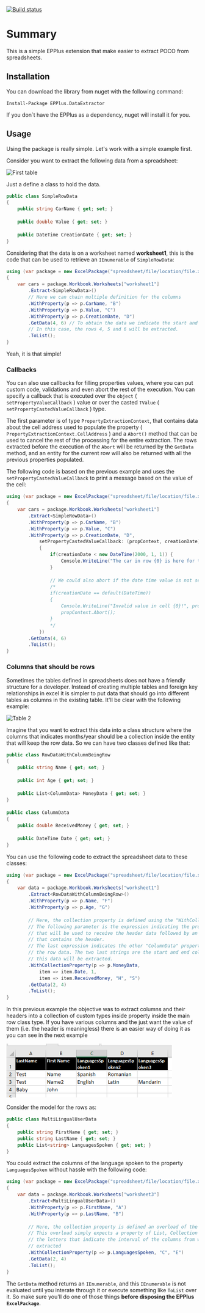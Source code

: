 [![Build status](https://ci.appveyor.com/api/projects/status/5emacqun2968f8y1/branch/master?svg=true)](https://ci.appveyor.com/project/ipvalverde/epplus-dataextractor/branch/master)

# Summary
This is a simple EPPlus extension that make easier to extract POCO from spreadsheets.

## Installation
You can download the library from nuget with the following command:

```
Install-Package EPPlus.DataExtractor
```

If you don´t have the EPPlus as a dependency, nuget will install it for you.

## Usage
Using the package is really simple. Let's work with a simple example first.

Consider you want to extract the following data from a spreadsheet:

![First table](images/Table1.PNG)

Just a define a class to hold the data.

```csharp
public class SimpleRowData
{
    public string CarName { get; set; }

    public double Value { get; set; }

    public DateTime CreationDate { get; set; }
}
```

Considering that the data is on a worksheet named **worksheet1**, this is the code that can be used to retrieve an `IEnumerable` of `SimpleRowData`:

```csharp
using (var package = new ExcelPackage("spreadsheet/file/location/file.xlsx"))
{
    var cars = package.Workbook.Worksheets["worksheet1"]
        .Extract<SimpleRowData>()
        // Here we can chain multiple definition for the columns
        .WithProperty(p => p.CarName, "B")
        .WithProperty(p => p.Value, "C")
        .WithProperty(p => p.CreationDate, "D")
        .GetData(4, 6) // To obtain the data we indicate the start and end of the rows.
        // In this case, the rows 4, 5 and 6 will be extracted.
        .ToList();
}
```

Yeah, it is that simple!

### Callbacks
You can also use callbacks for filling properties values, where you can put custom code, validations and even abort the rest of the execution.
You can specify a callback that is executed over the `object` ( `setPropertyValueCallback` ) value or over the casted `TValue` ( `setPropertyCastedValueCallback` ) type.

The first parameter is of type `PropertyExtractionContext`, that contains data about the cell address used to populate the property ( `PropertyExtractionContext.CellAddress` )
and a `Abort()` method that can be used to cancel the rest of the processing for the entire extraction. The rows extracted before the execution of the `Abort` will be returned by the `GetData` method, and an entity for the current row will also be returned with all the previous properties populated.

The following code is based on the previous example and uses the `setPropertyCastedValueCallback` to print a message based on the value of the cell:

```csharp
using (var package = new ExcelPackage("spreadsheet/file/location/file.xlsx"))
{
    var cars = package.Workbook.Worksheets["worksheet1"]
        .Extract<SimpleRowData>()
        .WithProperty(p => p.CarName, "B")
        .WithProperty(p => p.Value, "C")
        .WithProperty(p => p.CreationDate, "D",
            setPropertyCastedValueCallback: (propContext, creationDate) =>
            {
                if(creationDate < new DateTime(2000, 1, 1)) {
                    Console.WriteLine("The car in row {0} is here for too long, no one will buy it", propContext.CellAddress.Row);
                }

                // We could also abort if the date time value is not set (i.e. is the default one):
                /*
                if(creationDate == default(DateTime))
                {
                    Console.WriteLine("Invalid value in cell {0}!", propContext.CellAddress.Address);
                    propContext.Abort();
                }
                */
            })
        .GetData(4, 6)
        .ToList();
}
```


### Columns that should be rows
Sometimes the tables defined in spreadsheets does not have a friendly structure for a developer. Instead of creating multiple tables and foreign key relationships in excel it is simpler to put data that should go into different tables as columns in the existing table.
It'll be clear with the following example:

![Table 2](images/Table2.PNG)

Imagine that you want to extract this data into a class structure where the columns that indicates months/year should be a collection inside the entity that will keep the row data. So we can have two classes defined like that:

```csharp
public class RowDataWithColumnBeingRow
{
    public string Name { get; set; }

    public int Age { get; set; }

    public List<ColumnData> MoneyData { get; set; }
}

public class ColumnData
{
    public double ReceivedMoney { get; set; }

    public DateTime Date { get; set; }
}
```

You can use the following code to extract the spreadsheet data to these classes:

```csharp
using (var package = new ExcelPackage("spreadsheet/file/location/file.xlsx"))
{
    var data = package.Workbook.Worksheets["worksheet1"]
        .Extract<RowDataWithColumnBeingRow>()
        .WithProperty(p => p.Name, "F")
        .WithProperty(p => p.Age, "G")

        // Here, the collection property is defined using the "WithCollectionProperty" method.
        // The following parameter is the expression indicating the property of "ColumnData"
        // that will be used to receive the header data followed by an integer indicating the row
        // that contains the header.
        // The last expression indicates the other "ColumnData" property, this one will receive
        // the row data. The two last strings are the start and end column from where
        // this data will be extracted.
        .WithCollectionProperty(p => p.MoneyData,
            item => item.Date, 1,
            item => item.ReceivedMoney, "H", "S")
        .GetData(2, 4)
        .ToList();
}
```

In this previous example the objective was to extract columns and their headers into a collection of custom types inside property inside the main row class type. If you have various columns and the just want the value of them (i.e. the header is meaningless) there is an easier way of doing it as you can see in the next example

![Table 2](images/Table3.PNG)

Consider the model for the rows as:
```csharp
public class MultiLingualUserData
{
    public string FirstName { get; set; }
    public string LastName { get; set; }
    public List<string> LanguagesSpoken { get; set; }
}
```

You could extract the columns of the language spoken to the property `LanguagesSpoken` without hassle with the following code:

```csharp
using (var package = new ExcelPackage("spreadsheet/file/location/file.xlsx"))
{
    var data = package.Workbook.Worksheets["worksheet3"]
        .Extract<MultiLingualUserData>()
        .WithProperty(p => p.FirstName, "A")
        .WithProperty(p => p.LastName, "B")

        // Here, the collection property is defined an overload of the "WithCollectionProperty" method.
        // This overload simply expects a property of List, Collection or HashSet followed by
        // the letters that indicate the interval of the columns from where the data will be
        // extracted
        .WithCollectionProperty(p => p.LanguagesSpoken, "C", "E")
        .GetData(2, 4)
        .ToList();
}
```


The `GetData` method returns an `IEnumerable`, and this `IEnumerable` is not evaluated until you interate through it or execute something like `ToList` over it. So make sure you'll do one of those things **before disposing the EPPlus `ExcelPackage`**.

